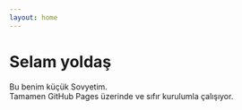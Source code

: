 ```yaml
---
layout: home
---
```


# Selam yoldaş

Bu benim küçük Sovyetim.  
Tamamen GitHub Pages üzerinde ve sıfır kurulumla çalışıyor.
